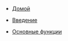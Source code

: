 <!--_sidebar.md-->
* [Домой](/README.md)

* [Введение](/resources/introduction.md)
* [Основные функции](/resources/core_features.md)
